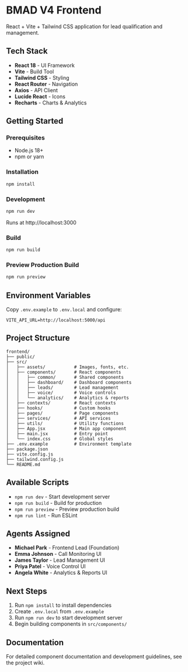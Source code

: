 # BMAD V4 Frontend

React + Vite + Tailwind CSS application for lead qualification and management.

## Tech Stack

- **React 18** - UI Framework
- **Vite** - Build Tool
- **Tailwind CSS** - Styling
- **React Router** - Navigation
- **Axios** - API Client
- **Lucide React** - Icons
- **Recharts** - Charts & Analytics

## Getting Started

### Prerequisites

- Node.js 18+
- npm or yarn

### Installation

```bash
npm install
```

### Development

```bash
npm run dev
```

Runs at http://localhost:3000

### Build

```bash
npm run build
```

### Preview Production Build

```bash
npm run preview
```

## Environment Variables

Copy `.env.example` to `.env.local` and configure:

```env
VITE_API_URL=http://localhost:5000/api
```

## Project Structure

```
frontend/
├── public/
├── src/
│   ├── assets/           # Images, fonts, etc.
│   ├── components/       # React components
│   │   ├── common/       # Shared components
│   │   ├── dashboard/    # Dashboard components
│   │   ├── leads/        # Lead management
│   │   ├── voice/        # Voice controls
│   │   └── analytics/    # Analytics & reports
│   ├── contexts/         # React contexts
│   ├── hooks/            # Custom hooks
│   ├── pages/            # Page components
│   ├── services/         # API services
│   ├── utils/            # Utility functions
│   ├── App.jsx           # Main app component
│   ├── main.jsx          # Entry point
│   └── index.css         # Global styles
├── .env.example          # Environment template
├── package.json
├── vite.config.js
├── tailwind.config.js
└── README.md
```

## Available Scripts

- `npm run dev` - Start development server
- `npm run build` - Build for production
- `npm run preview` - Preview production build
- `npm run lint` - Run ESLint

## Agents Assigned

- **Michael Park** - Frontend Lead (Foundation)
- **Emma Johnson** - Call Monitoring UI
- **James Taylor** - Lead Management UI
- **Priya Patel** - Voice Control UI
- **Angela White** - Analytics & Reports UI

## Next Steps

1. Run `npm install` to install dependencies
2. Create `.env.local` from `.env.example`
3. Run `npm run dev` to start development server
4. Begin building components in `src/components/`

## Documentation

For detailed component documentation and development guidelines, see the project wiki.